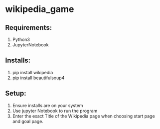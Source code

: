 # wikipedia_game

## Requirements: 
  1. Python3
  2. JupyterNotebook
## Installs:
  1. pip install wikipedia
  2. pip install beautifulsoup4
  
## Setup:
  1. Ensure installs are on your system
  2. Use jupyter Notebook to run the program
  3. Enter the exact Title of the Wikipedia page when choosing start page and goal page.
